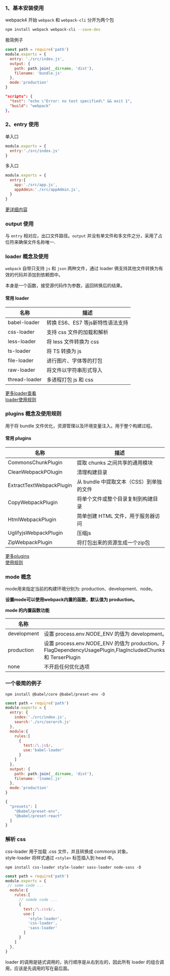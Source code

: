 

### 1、基本安装使用
webpack4 开始 `webpack` 和 `webpack-cli` 分开为两个包
```sh
npm install webpack webpack-cli --save-dev
```
极简例子
```js webpack.config.js
const path = require('path')
module.exports = {
  entry: './src/index.js',
  output: {
    path: path.join(__dirname, 'dist'),
    filename: 'bundle.js'
  },
  mode:'production'
}
```
```json package.json
"scripts": {
  "test": "echo \"Error: no test specified\" && exit 1",
  "build": "webpack"
},
```
### 2、entry 使用
单入口
```js
module.exports = {
  entry:'./src/index.js'
}
```
多入口
```js
module.exports = {
  entry:{
    app:'./src/app.js',
    appAdmin:'./src/appAdmin.js',
  }
}
```
[更详细内容](https://www.webpackjs.com/configuration/entry-context/#entry)

### output 使用
与 `entry` 相对应，出口文件路径。`output` 并没有单文件和多文件之分，采用了占位符来确保文件名称唯一.

### loader 概念及使用
`webpack` 自带只支持 `js` 和 `json` 两种文件，通过 loader 俩支持其他文件转换为有效的代码并添加到依赖图中。

本身是一个函数，接受源代码作为参数，返回转换后的结果。


#### 常用 loader

名称                       | 描述
--------------------------|-------------------------
babel-loader              |转换 ES6、ES7 等js新特性语法支持
css-loader                |支持 css 文件的加载和解析
less-loader               |将 less 文件转换为 css
ts-loader                 |将 TS 转换为 js
file-loader               |进行图片、字体等的打包
raw-loader                |将文件以字符串形式导入
thread-loader             |多进程打包 js 和 css

[更多loader查看](https://www.webpackjs.com/loaders/)   
[loader使用规则](https://www.webpackjs.com/concepts/loaders/#%E7%A4%BA%E4%BE%8B)


### plugins 概念及使用规则
用于将 bundle 文件优化，资源管理以及环境变量注入。用于整个构建过程。

#### 常用 plugins 

名称                       | 描述
--------------------------|-------------------------
CommonsChunkPlugin        |提取 chunks 之间共享的通用模块
CleanWebpackPOlugin       |清理构建目录
ExtractTextWebpackPlugin  |从 bundle 中提取文本（CSS）到单独的文件
CopyWebpackPlugin         |将单个文件或整个目录复制到构建目录
HtmlWebpackPlugin         |简单创建 HTML 文件，用于服务器访问
UglifyjsWebpackPlugin     |压缩js
ZipWebpackPlugin          |将打包出来的资源生成一个zip包
[更多plugins](https://www.webpackjs.com/plugins/)   
[使用规则](https://www.webpackjs.com/concepts/plugins/)


### mode 概念
mode用来指定当前的构建环境分别为: production、development、node。

**设置mode可以使用webpack内置的函数，默认值为 production。**

**mode 的内置函数功能**

名称                       | 描述
--------------------------|-------------------------
development               |设置 process.env.NODE_ENV 的值为 development。 开启 NamedChunksPlugin 和 NamedmodulesPlugin 
production                |设置 process.env.NODE_ENV 的值为 production。开启 FlagDependencyUsagePlugin,FlagIncludedChunksPlugin,ModuleConcatenationPlugin,NoEmitOnErrorsPlugin,OccurrenceOrderPlugin,SideEffectsFlagPlugins 和 TerserPlugin
none                      |不开启任何优化选项

### 一个极简的例子

```shell
npm install @babel/core @babel/preset-env -D
```

```js  webpack.config.js
const path = require('path')
module.exports = {
  entry: {
    index:'./src/index.js',
    search:'./src/serarch.js'
  },
  module:{
    rules:[
      {
        test:/\.js$/,
        use:'babel-loader'
      }
    ]
  },
  output: {
    path: path.join(__dirname, 'dist'),
    filename: '[name].js'
  },
  mode:'production'
}
```
```js .babelrc
{
  "presets": [
    "@babel/preset-env",
    "@babel/preset-react"
  ]
}
```






### 解析 css
css-loader 用于加载 .css 文件，并且转换成 commonjs 对象。    
style-loader 将样式通过 `<style>` 标签插入到 head 中。

```shell
npm install css-loader style-loader sass-loader node-sass -D
```

```js webpack.config.js
const path = require('path')
module.exports = {
 // some code ...
  module:{
    rules:[
      // somde code ...
      {
        test:/\.css$/,
        use:[
          'style-loader',
          'css-loader',
          'sass-loader'
        ]
      }
    ]
  },
}

```
loader 的调用是链式调用的，执行顺序是从右到左的，因此所有 loader 的组合调用，应该是先调用的写在最后面。